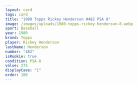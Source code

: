 ```yaml
---
layout: card
tags: card
title: "1980 Topps Rickey Henderson #482 PSA 8"
image: /images/uploads/1980-topps-rickey-henderson-8.webp
sport: Baseball
year: 1980
brand: Topps
player: Rickey Henderson
lastName: Henderson
number: "482"
isRookie: true
condition: PSA 8
value: 275
displayCase: "1"
order: 100
---
```

